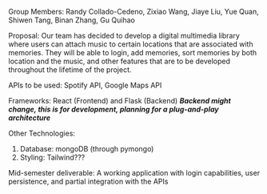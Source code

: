Group Members: Randy Collado-Cedeno, Zixiao Wang, Jiaye Liu, 
	       Yue Quan, Shiwen Tang, Binan Zhang, Gu Quihao

Proposal: Our team has decided to develop a digital multimedia library where users can attach music to certain locations that are associated with memories. They will be able to login, add memories, sort memories by both location and the music, and other features that are to be developed throughout the lifetime of the project.

APIs to be used: Spotify API, Google Maps API

Frameworks: React (Frontend) and Flask (Backend) ***Backend might change, this is for development, planning for a plug-and-play architecture***

Other Technologies:
1. Database: mongoDB (through pymongo)
2. Styling: Tailwind???

Mid-semester deliverable: A working application with login capabilities, user persistence, and partial integration with the APIs

